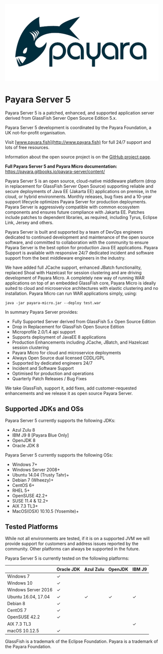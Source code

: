 ![#badassfish](payara-logo-blue.png)

# Payara Server 5
 
Payara Server 5 is a patched, enhanced, and supported application server derived from GlassFish Server Open Source Edition 5.x.

Payara Server 5 development is coordinated by the Payara Foundation, a UK not-for-profit organisation.

Visit [www.payara.fish](http://www.payara.fish) for full 24/7 support and lots of free resources.

Information about the open source project is on the [GitHub project page](https://payara.github.io/Payara/).

**Full Payara Server 5 and Payara Micro documentation:** https://payara.gitbooks.io/payara-server/content/ 

Payara Server 5 is an open source, cloud-native middleware platform (drop in replacement for GlassFish Server Open Source) supporting reliable and secure deployments of Java EE (Jakarta EE) applications on premise, in the cloud, or hybrid environments. Monthly releases, bug fixes and a 10-year support lifecycle optimizes Payara Server for production deployments. Payara Server is aggressively compatible with common ecosystem components and ensures future compliance with Jakarta EE. Patches include patches to dependent libraries, as required, including Tyrus, Eclipse Link, Jersey and others. 

Payara Server is built and supported by a team of DevOps engineers dedicated to continued development and maintenance of the open source software, and committed to collaboration with the community to ensure Payara Server is the best option for production Java EE applications. Payara Support is available with responsive 24/7 dedicated incident and software support from the best middleware engineers in the industry.

We have added full JCache support, enhanced JBatch functionality, replaced Shoal with Hazelcast for session clustering and are driving development of Payara Micro. A completely new way of running WAR applications on top of an embedded GlassFish core, Payara Micro is ideally suited to cloud and microservice architectures with elastic clustering and no installation. Payara Micro can run WAR applications simply, using:

```Shell
java -jar payara-micro.jar --deploy test.war
```

In summary Payara Server provides:

* Fully Supported Server derived from GlassFish 5.x Open Source Edition
* Drop in Replacement for GlassFish Open Source Edition
* Microprofile 2.0/1.4 api support
* Supports deployment of JavaEE 8 applications
* Production Enhancements including JCache, JBatch, and Hazelcast session clustering
* Payara Micro for cloud and microservice deployments
* Always Open Source dual licensed CDDL/GPL
* Supported by dedicated engineers 24/7
* Incident and Software Support
* Optimised for production and operations
* Quarterly Patch Releases / Bug Fixes

We take GlassFish, support it, add fixes, add customer-requested enhancements and we release it as open source Payara Server.

## Supported JDKs and OSs

Payara Server 5 currently supports the following JDKs:

* Azul Zulu 8
* IBM J9 8 [Payara Blue Only]
* OpenJDK 8
* Oracle JDK 8

Payara Server 5 currently supports the following OSs:

* Windows 7+
* Windows Server 2008+
* Ubuntu 14.04 (Trusty Tahr)+
* Debian 7 (Wheezy)+
* CentOS 6+
* RHEL 5+
* OpenSUSE 42.2+
* SUSE 11.4 & 12.2+
* AIX 7.3 TL3+
* MacOS(OSX) 10.10.5 (Yosemite)+

## Tested Platforms

While not all environments are tested, if it is on a supported JVM we will provide support for customers and address issues reported by the community. Other platforms can always be supported in the future.

Payara Server 5 is currently tested on the following platforms:

|                       |Oracle JDK     |Azul Zulu      |OpenJDK        |IBM J9 |
|---                    |---            |---            |---            |---    |
|Windows 7              |✓              |               |               |       |
|Windows 10             |✓              |               |               |       |
|Windows Server 2016    |✓              |               |               |       |
|Ubuntu 16.04, 17.04    |✓              |✓              |✓              |✓      |
|Debian 8               |✓              |               |               |       |
|CentOS 7               |✓              |               |               |       |
|OpenSUSE 42.2          |✓              |               |               |       |
|AIX 7.3 TL3            |               |               |               |✓      |
|macOS      10.12.5     |✓              |               |               |       |


GlassFish is a trademark of the Eclipse Foundation.
Payara is a trademark of the Payara Foundation.

